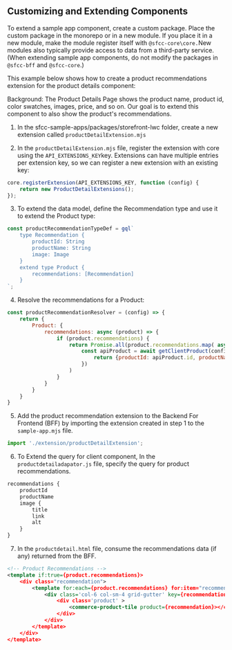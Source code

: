 ## Customizing and Extending Components

To extend a sample app component, create a custom package. Place the custom package in the monorepo or in a new module. If you place it in a new module, make the module register itself with `@sfcc-core\core.`New modules also typically provide access to data from a third-party service. (When extending sample app components, do not modify the packages in `@sfcc-bff` and `@sfcc-core`.)


This example below shows how to create a product recommendations extension for the product details component:

Background: The Product Details Page shows the product name, product id, color swatches, images, price, and so on. Our goal is to extend this component to also show the product's recommendations. 

1. In the sfcc-sample-apps/packages/storefront-lwc folder, create a new extension called `productDetailExtension.mjs`

2. In the `productDetailExtension.mjs` file, register the extension with core using the `API_EXTENSIONS_KEY`key. Extensions can have multiple entries per extension key, so we can register a new extension with an existing key: 

```javascript
core.registerExtension(API_EXTENSIONS_KEY, function (config) {
    return new ProductDetailExtensions();
});
```

3. To extend the data model, define the Recommendation type and use it to extend the Product type: 

```javascript
const productRecommendationTypeDef = gql`
    type Recommendation {
        productId: String
        productName: String
        image: Image
    }
    extend type Product {
        recommendations: [Recommendation]
    }
`;
``` 

4. Resolve the recommendations for a Product:

```javascript
const productRecommendationResolver = (config) => {
    return {
        Product: {
            recommendations: async (product) => {
                if (product.recommendations) {
                    return Promise.all(product.recommendations.map( async recommendation => {
                        const apiProduct = await getClientProduct(config, recommendation.recommendedItemId);
                            return {productId: apiProduct.id, productName:apiProduct.name, image: new Image(apiProduct.imageGroups[2].images[0])};
                        })
                    )
                }
            }
        }
    }
}
```

5. Add the product recommendation extension to the Backend For Frontend (BFF) by importing the extension created in step 1 to the `sample-app.mjs` file.

```javascript
import './extension/productDetailExtension';
```

6. To Extend the query for client component, In the `productdetailadapator.js` file, specify the query for product recommendations.

```javascript
recommendations {
    productId
    productName
    image {
        title
        link
        alt
    }
}
```

7. In the `productdetail.html` file, consume the recommendations data (if any) returned from the BFF.

```xml 
<!-- Product Recommendations -->
<template if:true={product.recommendations}>
    <div class="recommendation">
        <template for:each={product.recommendations} for:item="recommendation">
            <div class='col-6 col-sm-4 grid-gutter' key={recommendation.productId} >
                <div class='product' >
                    <commerce-product-tile product={recommendation}></commerce-product-tile>
                </div>
            </div>
        </template>
    </div>
</template>
```